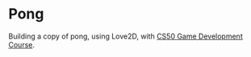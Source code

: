 # Pong

Building a copy of pong, using Love2D, with [CS50 Game Development Course](https://courses.edx.org/courses/course-v1:HarvardX+CS50G+Games/course/).